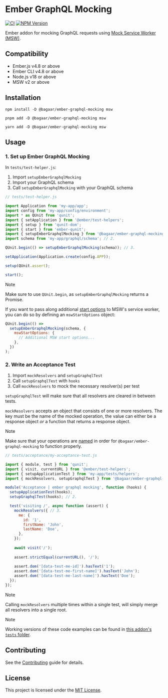 # Ember GraphQL Mocking

[![CI](https://github.com/Bagaar/ember-graphql-mocking/workflows/CI/badge.svg)](https://github.com/Bagaar/ember-graphql-mocking/actions?query=workflow%3ACI)
[![NPM Version](https://badge.fury.io/js/%40bagaar%2Fember-graphql-mocking.svg)](https://badge.fury.io/js/%40bagaar%2Fember-graphql-mocking)

Ember addon for mocking GraphQL requests using [Mock Service Worker (MSW)](https://github.com/mswjs/msw).

## Compatibility

- Ember.js v4.8 or above
- Ember CLI v4.8 or above
- Node.js v18 or above
- MSW v2 or above

## Installation

```shell
npm install -D @bagaar/ember-graphql-mocking msw
```

```shell
pnpm add -D @bagaar/ember-graphql-mocking msw
```

```shell
yarn add -D @bagaar/ember-graphql-mocking msw
```

## Usage

### 1. Set up Ember GraphQL Mocking

In `tests/test-helper.js`:
1. Import `setupEmberGraphqlMocking`
2. Import your GraphQL schema
3. Call `setupEmberGraphqlMocking` with your GraphQL schema

```javascript
// tests/test-helper.js

import Application from 'my-app/app';
import config from 'my-app/config/environment';
import * as QUnit from 'qunit';
import { setApplication } from '@ember/test-helpers';
import { setup } from 'qunit-dom';
import { start } from 'ember-qunit';
import { setupEmberGraphqlMocking } from '@bagaar/ember-graphql-mocking/test-support'; // 1.
import schema from 'my-app/graphql/schema'; // 2.

QUnit.begin(() => setupEmberGraphqlMocking(schema)); // 3.

setApplication(Application.create(config.APP));

setup(QUnit.assert);

start();
```

> [!NOTE]
> Make sure to use `QUnit.begin`, as `setupEmberGraphqlMocking` returns a Promise.

If you want to pass along additional [start options](https://mswjs.io/docs/api/setup-worker/start#options)
to MSW's service worker, you can do so by defining an `mswStartOptions` object:

```js
QUnit.begin(() =>
  setupEmberGraphqlMocking(schema, {
    mswStartOptions: {
      // Additional MSW start options...
    },
  })
);
```

### 2. Write an Acceptance Test

1. Import `mockResolvers` and `setupGraphqlTest`
2. Call `setupGraphqlTest` with `hooks`
3. Call `mockResolvers` to mock the necessary resolver(s) per test

`setupGraphqlTest` will make sure that all resolvers are cleared in between tests.

`mockResolvers` accepts an object that consists of one or more resolvers. The key must be the name of the mocked operation, the value can either be a response object _or_ a function that returns a response object.

> [!NOTE]
> Make sure that your operations are [named](https://graphql.org/learn/queries/#operation-name) in order for `@bagaar/ember-graphql-mocking` to function properly.

```javascript
// tests/acceptance/my-acceptance-test.js

import { module, test } from 'qunit';
import { visit, currentURL } from '@ember/test-helpers';
import { setupApplicationTest } from 'my-app/tests/helpers';
import { mockResolvers, setupGraphqlTest } from '@bagaar/ember-graphql-mocking/test-support'; // 1.

module('Acceptance | ember graphql mocking', function (hooks) {
  setupApplicationTest(hooks);
  setupGraphqlTest(hooks); // 2.

  test('visiting /', async function (assert) {
    mockResolvers({ // 3.
      me: {
        id: '1',
        firstName: 'John',
        lastName: 'Doe',
      },
    });
    
    await visit('/');
    
    assert.strictEqual(currentURL(), '/');
    
    assert.dom('[data-test-me-id]').hasText('1');
    assert.dom('[data-test-me-first-name]').hasText('John');
    assert.dom('[data-test-me-last-name]').hasText('Doe');
  });
});
```

> [!NOTE]
> Calling `mockResolvers` multiple times within a single test, will simply merge all resolvers into a single root.

> [!NOTE]
> Working versions of these code examples can be found in [this addon's `tests` folder](./tests/).

## Contributing

See the [Contributing](CONTRIBUTING.md) guide for details.

## License

This project is licensed under the [MIT License](LICENSE.md).
